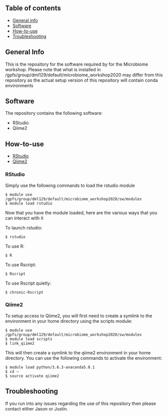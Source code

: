 ## Table of contents
* [General info](#general-info)
* [Software](#software)
* [How-to-use](#how-to-use)
* [Troubleshooting](#troubleshooting)

## General Info
This is the repository for the software
required by for the Microbiome workshop.
Please note that what is installed in
/gpfs/group/dml129/default/microbiome_workshop2020
may differ from this repository as the
actual setup version of this repository
will contain conda environments

## Software
The repository contains the following software:
* RStudio
* Qiime2

## How-to-use
* [RStudio](#rstudio)
* [Qiime2](#qiime2)

### RStudio
Simply use the following commands to load the rstudio module
```
$ module use /gpfs/group/dml129/default/microbiome_workshop2020/sw/modules
$ module load rstudio
```
Now that you have the module loaded, here are the
various ways that you can interact with it

To launch rstudio:
```
$ rstudio
```
To use R:
```
$ R
```
To use Rscript:
```
$ Rscript
```
To use Rscript quietly:
```
$ chronic-Rscript
```
### Qiime2
To setup access to Qiime2, you will first need to create a
symlink to the environment in your home directory using the
scripts module:
```
$ module use /gpfs/group/dml129/default/microbiome_workshop2020/sw/modules
$ module load scripts
$ link_qiime2
```
This will then create a symlink to the qiime2 environment in your
home directory. You can use the following commands to activate the
environment:
```
$ module load python/3.6.3-anaconda5.0.1
$ cd ~
$ source activate qiime2
```
## Troubleshooting
If you run into any issues regarding the use
of this repository then please contact
either Jason or Justin.
